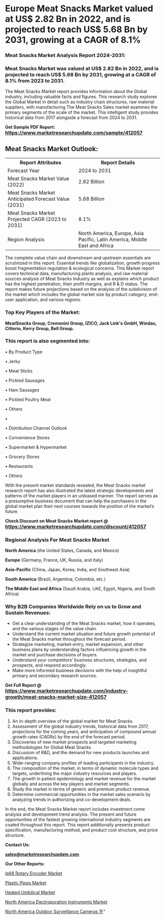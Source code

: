 # Europe Meat Snacks Market valued at US$ 2.82 Bn in 2022, and is projected to reach US$ 5.68 Bn by 2031, growing at a CAGR of 8.1%

<strong><h3>Meat Snacks Market Analysis Report 2024-2031:</h3></strong>

<strong><h3>Meat Snacks Market was valued at US$ 2.82 Bn in 2022, and is projected to reach US$ 5.68 Bn by 2031, growing at a CAGR of 8.1% from 2023 to 2031.</h3></strong>

The Meat Snacks Market report provides information about the Global industry, including valuable facts and figures. This research study explores the Global Market in detail such as industry chain structures, raw material suppliers, with manufacturing The Meat Snacks Sales market examines the primary segments of the scale of the market. This intelligent study provides historical data from 2017 alongside a forecast from 2024 to 2031.

<strong>Get Sample PDF Report: <a href=https://www.marketresearchupdate.com/sample/412057><font size=3 color=#0000ff>https://www.marketresearchupdate.com/sample/412057</font></a></strong>

<html>
<body>

<h2>Meat Snacks Market Outlook:</h2>

<table>
  <tr>
    <th>Report Attributes</th>
    <th>Report Details</th>
  </tr>
  <tr>
    <td>Forecast Year</td>
    <td>2024 to 2031</td>
  </tr>
  <tr>
    <td>Meat Snacks Market Value (2022)</td>
    <td>2.82 Billion</td>
  </tr>
  <tr>
    <td>Meat Snacks Market Anticipated Forecast Value (2031)</td>
    <td>5.68 Billion</td>
  </tr>
  <tr>
    <td>Meat Snacks Market Projected CAGR (2023 to 2031)</td>
    <td>8.1%</td>
  </tr>
  <tr>
    <td>Region Analysis</td>
    <td>North America, Europe, Asia Pacific, Latin America, Middle East and Africa</td>
  </tr>
</table>

</body>
</html>

The complete value chain and downstream and upstream essentials are scrutinized in this report. Essential trends like globalization, growth progress boost fragmentation regulation &amp; ecological concerns. This Market report covers technical data, manufacturing plants analysis, and raw material sources analysis of Meat Snacks Industry as well as explains which product has the highest penetration, their profit margins, and R & D status. The report makes future projections based on the analysis of the subdivision of the market which includes the global market size by product category, end-user application, and various regions.

<strong><h3>Top Key Players of the Market:</h3></strong>

<strong>MeatSnacks Group, Cremonini Group, IZICO, Jack Link's GmbH, Windau, Citterio, Kerry Group, Bell Group.</strong>

<strong><h3>This report is also segmented into:</h3></strong>

• By Product Type 

• Jerky

• Meat Sticks

• Pickled Sausages

• Ham Sausages

• Pickled Poultry Meat

• Others

• 

• Distribution Channel Outlook

• Convenience Stores

• Supermarket & Hypermarket

• Grocery Stores

• Restaurants

• Others

With the present market standards revealed, the Meat Snacks market research report has also illustrated the latest strategic developments and patterns of the market players in an unbiased manner. The report serves as a presumptive business document that can help the purchasers in the global market plan their next courses towards the position of the market’s future.

<strong>Check Discount on Meat Snacks Market report @ <a href=https://www.marketresearchupdate.com/discount/412057><font size=3 color=#0000ff>https://www.marketresearchupdate.com/discount/412057</font></a></strong>

<strong><h3>Regional Analysis For Meat Snacks Market</h3></strong>

<strong>North America</strong> (the United States, Canada, and Mexico)

<strong>Europe</strong> (Germany, France, UK, Russia, and Italy)

<strong>Asia-Pacific</strong> (China, Japan, Korea, India, and Southeast Asia)

<strong>South America</strong> (Brazil, Argentina, Colombia, etc.)

<strong>The Middle East and Africa</strong> (Saudi Arabia, UAE, Egypt, Nigeria, and South Africa)

<strong><h3>Why B2B Companies Worldwide Rely on us to Grow and Sustain Revenues:</h3></strong>
<ul>
  <li>Get a clear understanding of the Meat Snacks market, how it operates, and the various stages of the value chain.</li>
  <li>Understand the current market situation and future growth potential of the Meat Snacks market throughout the forecast period.</li>
  <li>Strategize marketing, market-entry, market expansion, and other business plans by understanding factors influencing growth in the market and purchase decisions of buyers.</li>
  <li>Understand your competitors’ business structures, strategies, and prospects, and respond accordingly.</li>
  <li>Make more informed business decisions with the help of insightful primary and secondary research sources.</li>
</ul>

<strong>Get Full Report @ <a href=https://www.marketresearchupdate.com/industry-growth/meat-snacks-market-size-412057><font size=3 color=#0000ff>https://www.marketresearchupdate.com/industry-growth/meat-snacks-market-size-412057</font></a></strong>

<strong><h3>This report provides:</h3></strong>
<ol>
  <li>An in-depth overview of the global market for Meat Snacks.</li>
  <li>Assessment of the global industry trends, historical data from 2017, projections for the coming years, and anticipation of compound annual growth rates (CAGRs) by the end of the forecast period.</li>
  <li>Discoveries of new market prospects and targeted marketing methodologies for Global Meat Snacks</li>
  <li>Discussion of R&amp;D, and the demand for new products launches and applications.</li>
  <li>Wide-ranging company profiles of leading participants in the industry.</li>
  <li>The composition of the market, in terms of dynamic molecule types and targets, underlining the major industry resources and players.</li>
  <li>The growth in patient epidemiology and market revenue for the market globally and across the key players and market segments.</li>
  <li>Study the market in terms of generic and premium product revenue.</li>
  <li>Determine commercial opportunities in the market sales scenario by analyzing trends in authorizing and co-development deals.</li>
</ol>

In the end, the Meat Snacks Market report includes investment come analysis and development trend analysis. The present and future opportunities of the fastest growing international industry segments are coated throughout this report. This report additionally presents product specification, manufacturing method, and product cost structure, and price structure.

<strong>Contact Us:</strong>

<strong>sales@marketresearchupdate.com</strong>

<strong>Our Other Reports:</strong>

<a href=https://www.linkedin.com/pulse/ip68-rotary-encoder-market-witness-huge-growth-2029-size>Ip68 Rotary Encoder Market</a>

<a href=https://www.linkedin.com/pulse/plastic-pipes-market-future-scope-demands-projected-industry>Plastic Pipes Market</a>

<a href=https://www.linkedin.com/pulse/heated-umbilical-market-2023-analysis-growth-drivers-vendors>Heated Umbilical Market</a>

<a href=https://www.linkedin.com/pulse/north-america-electroporation-instruments-market>North America Electroporation Instruments Market</a>

<a href=https://www.linkedin.com/pulse/north-america-outdoor-surveillance-cameras-1f>North America Outdoor Surveillance Cameras 1F</a>"
